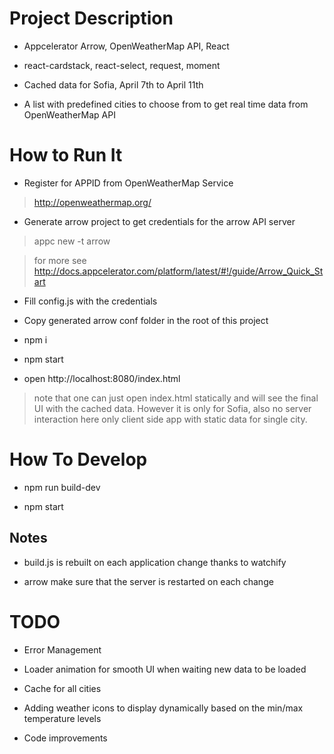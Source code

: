 # Project Description

* Appcelerator Arrow, OpenWeatherMap API, React

* react-cardstack, react-select, request, moment

* Cached data for Sofia, April 7th to April 11th

* A list with predefined cities to choose from to get real time data from OpenWeatherMap API


# How to Run It

* Register for APPID from OpenWeatherMap Service

> http://openweathermap.org/

* Generate arrow project to get credentials for the arrow API server

> appc new -t arrow

> for more see http://docs.appcelerator.com/platform/latest/#!/guide/Arrow_Quick_Start

* Fill config.js with the credentials

* Copy generated arrow conf folder in the root of this project

* npm i

* npm start

* open http://localhost:8080/index.html

> note that one can just open index.html statically and will see the final UI with the cached data. However it is only for Sofia, also no server interaction here only client side app with static data for single city.

# How To Develop

* npm run build-dev

* npm start

## Notes

* build.js is rebuilt on each application change thanks to watchify

* arrow make sure that the server is restarted on each change

# TODO

* Error Management

* Loader animation for smooth UI when waiting new data to be loaded

* Cache for all cities

* Adding weather icons to display dynamically based on the min/max temperature levels

* Code improvements
